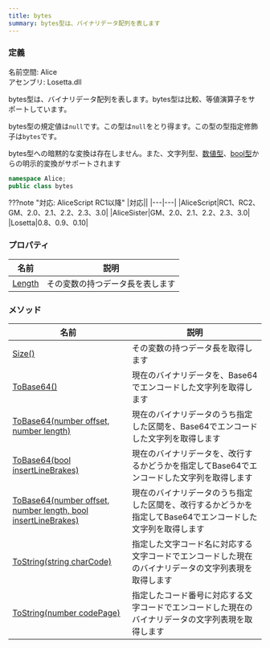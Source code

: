 ```yaml
---
title: bytes
summary: bytes型は、バイナリデータ配列を表します
---
```

### 定義
名前空間: Alice<br/>
アセンブリ: Losetta.dll

bytes型は、バイナリデータ配列を表します。bytes型は比較、等値演算子をサポートしています。

bytes型の規定値は`null`です。この型は`null`をとり得ます。この型の型指定修飾子は`bytes`です。

bytes型への暗黙的な変換は存在しません。また、文字列型、[数値型](../number/index.md)、[bool型](../bool/index.md)からの明示的変換がサポートされます

```cs title="AliceScript"
namespace Alice;
public class bytes
```

???note "対応: AliceScript RC1以降"
    |対応||
    |---|---|
    |AliceScript|RC1、RC2、GM、2.0、2.1、2.2、2.3、3.0|
    |AliceSister|GM、2.0、2.1、2.2、2.3、3.0|
    |Losetta|0.8、0.9、0.10|

### プロパティ
|名前|説明|
|---|---|
|[Length](../array/length.md)|その変数の持つデータ長を表します|

### メソッド
|名前|説明|
|---|---|
|[Size()](../array/size.md)|その変数の持つデータ長を取得します|
|[ToBase64()](./tobase64.md)|現在のバイナリデータを、Base64でエンコードした文字列を取得します|
|[ToBase64(number offset, number length)](./tobase64.md)|現在のバイナリデータのうち指定した区間を、Base64でエンコードした文字列を取得します|
|[ToBase64(bool insertLineBrakes)](./tobase64.md)|現在のバイナリデータを、改行するかどうかを指定してBase64でエンコードした文字列を取得します|
|[ToBase64(number offset, number length, bool insertLineBrakes)](./tobase64.md)|現在のバイナリデータのうち指定した区間を、改行するかどうかを指定してBase64でエンコードした文字列を取得します|
|[ToString(string charCode)](./tostring.md)|指定した文字コード名に対応する文字コードでエンコードした現在のバイナリデータの文字列表現を取得します|
|[ToString(number codePage)](./tostring.md)|指定したコード番号に対応する文字コードでエンコードした現在のバイナリデータの文字列表現を取得します|